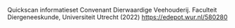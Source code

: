 Quickscan informatieset Convenant Dierwaardige Veehouderij. Faculteit Diergeneeskunde, Universiteit Utrecht (2022)  https://edepot.wur.nl/580280
